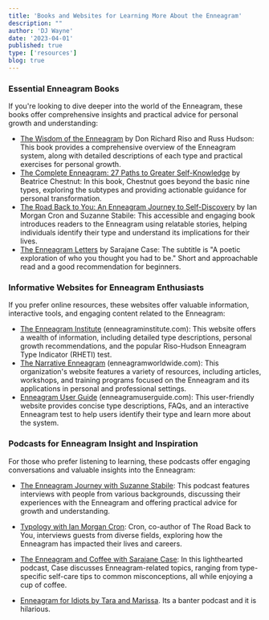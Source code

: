 ```yaml
---
title: 'Books and Websites for Learning More About the Enneagram'
description: ""
author: 'DJ Wayne'
date: '2023-04-01'
published: true
type: ['resources']
blog: true
---
```



### Essential Enneagram Books

If you're looking to dive deeper into the world of the Enneagram, these books offer comprehensive insights and practical advice for personal growth and understanding:

- <a target="_blank" href="https://www.amazon.com/Wisdom-Enneagram-Psychological-Spiritual-Personality/dp/0553378201/?&_encoding=UTF8&tag=9takes-20&linkCode=ur2&linkId=e40539355ef90aa5a71fd70668ce08cb&camp=1789&creative=9325">The Wisdom of the Enneagram</a> by Don Richard Riso and Russ Hudson: This book provides a comprehensive overview of the Enneagram system, along with detailed descriptions of each type and practical exercises for personal growth.
- <a target="_blank" href="https://www.amazon.com/Complete-Enneagram-Paths-Greater-Self-Knowledge/dp/1938314549?&_encoding=UTF8&tag=9takes-20&linkCode=ur2&linkId=14b89b56ec26970537a8c971cb5f322a&camp=1789&creative=9325">The Complete Enneagram: 27 Paths to Greater Self-Knowledge</a> by Beatrice Chestnut: In this book, Chestnut goes beyond the basic nine types, exploring the subtypes and providing actionable guidance for personal transformation.
- <a target="_blank" href="https://www.amazon.com/dp/0830846190/?&_encoding=UTF8&tag=9takes-20&linkCode=ur2&linkId=f9c58f90c06226f75c4a94ba62072418&camp=1789&creative=9325">The Road Back to You: An Enneagram Journey to Self-Discovery</a> by Ian Morgan Cron and Suzanne Stabile: This accessible and engaging book introduces readers to the Enneagram using relatable stories, helping individuals identify their type and understand its implications for their lives.
- <a target="_blank" href="https://www.amazon.com/Enneagram-Letters-Poetic-Exploration-Thought/dp/1524875694?&_encoding=UTF8&tag=9takes-20&linkCode=ur2&linkId=467feaa38007324c5a5ef5a24abd20b9&camp=1789&creative=9325">The Enneagram Letters</a> by Sarajane Case: The subtitle is "A poetic exploration of who you thought you had to be." Short and approachable read and a good recommendation for beginners.

### Informative Websites for Enneagram Enthusiasts

If you prefer online resources, these websites offer valuable information, interactive tools, and engaging content related to the Enneagram:

- <a target="_blank" href="https://www.enneagraminstitute.com/">The Enneagram Institute</a> (enneagraminstitute.com): This website offers a wealth of information, including detailed type descriptions, personal growth recommendations, and the popular Riso-Hudson Enneagram Type Indicator (RHETI) test.
- <a target="_blank" href="https://www.narrativeenneagram.org/">The Narrative Enneagram</a> (enneagramworldwide.com): This organization's website features a variety of resources, including articles, workshops, and training programs focused on the Enneagram and its applications in personal and professional settings.
- <a target="_blank" href="https://enneagramuserguide.com/">Enneagram User Guide</a> (enneagramuserguide.com): This user-friendly website provides concise type descriptions, FAQs, and an interactive Enneagram test to help users identify their type and learn more about the system.

### Podcasts for Enneagram Insight and Inspiration

For those who prefer listening to learning, these podcasts offer engaging conversations and valuable insights into the Enneagram:

- <a target="_blank" href="https://podcasts.apple.com/us/podcast/the-enneagram-journey/id1292950516">The Enneagram Journey with Suzanne Stabile</a>: This podcast features interviews with people from various backgrounds, discussing their experiences with the Enneagram and offering practical advice for growth and understanding.
- <a target="_blank" href="https://podcasts.apple.com/us/podcast/typology/id1254061093">Typology with Ian Morgan Cron</a>: Cron, co-author of The Road Back to You, interviews guests from diverse fields, exploring how the Enneagram has impacted their lives and careers.
- <a target="_blank" href="https://podcasts.apple.com/us/podcast/enneagram-coffee/id1447982978">The Enneagram and Coffee with Sarajane Case</a>: In this lighthearted podcast, Case discusses Enneagram-related topics, ranging from type-specific self-care tips to common misconceptions, all while enjoying a cup of coffee.
- <a target="_blank" href="https://podcasts.apple.com/ca/podcast/enneagram-for-idiots/id1338051017">Enneagram for Idiots by Tara and Marissa</a>. Its a banter podcast and it is hilarious.

   <div>
   <script type="application/ld+json">

{
  "@type": "http://schema.org/BlogPosting",
  "http://schema.org/about": {
    "@type": "http://schema.org/Thing",
    "http://schema.org/name": "Enneagram"
  },
  "http://schema.org/articleSection": "Psychology",
  "http://schema.org/author": {
    "@type": "http://schema.org/Person",
    "http://schema.org/name": "DJ Wayne"
  },
  "http://schema.org/dateModified": {
    "@type": "http://schema.org/Date",
    "@value": "2023-04-01"
  },
  "http://schema.org/datePublished": {
    "@type": "http://schema.org/Date",
    "@value": "2023-04-01"
  },
  "http://schema.org/description": "Learn about the Enneagram, a personality typing system that describes nine distinct types of individuals and how its concepts can be traced back to the work of Sigmund Freud and Plato.",
  "http://schema.org/headline": "Books and Websites for Learning More About the Enneagram",
  "http://schema.org/mainEntityOfPage": {
    "@id": "https://9takes.com/blog/enneagram/books-websites-podcasts",
    "@type": "http://schema.org/WebPage"
  },
  "http://schema.org/mentions": [
    {
      "@type": "http://schema.org/Book",
      "http://schema.org/author": [
        {
          "@type": "http://schema.org/Person",
          "http://schema.org/name": "Don Richard Riso",
          "http://schema.org/sameAs": [
            {
              "@id": "https://en.wikipedia.org/wiki/Don_Richard_Riso"
            },
            {
              "@id": "https://www.amazon.com/stores/Don-Richard-Riso/author/B001H6SD5U?ref=ap_rdr&store_ref=ap_rdr&isDramIntegrated=true&shoppingPortalEnabled=true"
            }
          ]
        },
        {
          "@type": "http://schema.org/Person",
          "http://schema.org/name": "Russ Hudson",
          "http://schema.org/sameAs": [
            {
              "@id": "https://www.instagram.com/hudson_russ/?hl=enn"
            },
            {
              "@id": "https://twitter.com/russ_hudson54?lang=en"
            },
            {
              "@id": "https://www.linkedin.com/in/russ-hudson-2a4596109/"
            },
            {
              "@id": "https://www.amazon.com/stores/Russ-Hudson/author/B001H6OLXI?ref=ap_rdr&store_ref=ap_rdr&isDramIntegrated=true&shoppingPortalEnabled=true"
            }
          ],
          "http://schema.org/url": {
            "@id": "https://russhudson.com/"
          }
        }
      ],
      "http://schema.org/name": "The Wisdom of the Enneagram"
    },
    {
      "@type": "http://schema.org/Book",
      "http://schema.org/author": {
        "@type": "http://schema.org/Person",
        "http://schema.org/name": "Beatrice Chestnut",
        "http://schema.org/sameAs": [
          {
            "@id": "https://twitter.com/beatricemc2?lang=en"
          },
          {
            "@id": "https://twitter.com/dr_beachestnut"
          },
          {
            "@id": "https://www.instagram.com/beatrice.chestnut/?hl=en"
          },
          {
            "@id": "https://www.amazon.com/Books-Beatrice-Chestnut/s?rh=n%3A283155%2Cp_27%3ABeatrice+Chestnut"
          }
        ],
        "http://schema.org/url": {
          "@id": "https://www.beatricechestnut.com/"
        }
      },
      "http://schema.org/name": "The Complete Enneagram: 27 Paths to Greater Self-Knowledge"
    },
    {
      "@type": "http://schema.org/Book",
      "http://schema.org/author": {
        "@type": "http://schema.org/Person",
        "http://schema.org/name": "Sarajane Case",
        "http://schema.org/sameAs": [
          {
            "@id": "https://www.instagram.com/sarajanecase/?hl=en"
          },
          {
            "@id": "https://twitter.com/sarajanecase?lang=en"
          },
          {
            "@id": "https://www.youtube.com/sarajanecase"
          }
        ],
        "http://schema.org/url": {
          "@id": "https://sarajane-case-llc-1.showit.site/"
        }
      },
      "http://schema.org/name": "The Enneagram Letters"
    },
    {
      "@type": "http://schema.org/Book",
      "http://schema.org/author": [
        {
          "@type": "http://schema.org/Person",
          "http://schema.org/jobTitle": "Author",
          "http://schema.org/name": "Ian Morgan Cron",
          "http://schema.org/sameAs": [
            {
              "@id": "https://twitter.com/ianmorgancron/"
            },
            {
              "@id": "https://www.instagram.com/ianmorgancron/?hl=en"
            },
            {
              "@id": "https://www.amazon.com/stores/Ian-Morgan-Cron/author/B001K8737O"
            }
          ],
          "http://schema.org/url": {
            "@id": "https://www.ianmorgancron.com/"
          }
        },
        {
          "@type": "http://schema.org/Person",
          "http://schema.org/jobTitle": "Author",
          "http://schema.org/name": "Suzanne Stabile",
          "http://schema.org/sameAs": [
            {
              "@id": "https://www.instagram.com/suzannestabile/"
            },
            {
              "@id": "https://twitter.com/SuzanneStabile"
            }
          ],
          "http://schema.org/url": {
            "@id": "https://suzannestabile.com/"
          }
        }
      ],
      "http://schema.org/name": "The Road Back to You: An Enneagram Journey to Self-Discovery"
    },
    {
      "@type": "http://schema.org/PodcastEpisode",
      "http://schema.org/host": {
        "@type": "http://schema.org/Person",
        "http://schema.org/name": "Suzanne Stabile",
        "http://schema.org/sameAs": [
          {
            "@id": "https://www.instagram.com/suzannestabile/"
          },
          {
            "@id": "https://twitter.com/SuzanneStabile"
          }
        ],
        "http://schema.org/url": {
          "@id": "https://suzannestabile.com/"
        }
      },
      "http://schema.org/name": "The Enneagram Journey"
    },
    {
      "@type": "http://schema.org/PodcastEpisode",
      "http://schema.org/host": {
        "@type": "http://schema.org/Person",
        "http://schema.org/name": "Ian Morgan Cron",
        "http://schema.org/sameAs": [
          {
            "@id": "https://twitter.com/ianmorgancron/"
          },
          {
            "@id": "https://www.instagram.com/ianmorgancron/?hl=en"
          },
          {
            "@id": "https://www.amazon.com/stores/Ian-Morgan-Cron/author/B001K8737O"
          }
        ],
        "http://schema.org/url": {
          "@id": "https://www.ianmorgancron.com/"
        }
      },
      "http://schema.org/name": "Typology"
    },
    {
      "@type": "http://schema.org/PodcastEpisode",
      "http://schema.org/host": {
        "@type": "http://schema.org/Person",
        "http://schema.org/name": "Sarajane Case",
        "http://schema.org/sameAs": [
          {
            "@id": "https://www.instagram.com/sarajanecase/?hl=en"
          },
          {
            "@id": "https://twitter.com/sarajanecase?lang=en"
          },
          {
            "@id": "https://www.youtube.com/sarajanecase"
          }
        ],
        "http://schema.org/url": {
          "@id": "https://sarajane-case-llc-1.showit.site/"
        }
      },
      "http://schema.org/name": "The Enneagram and Coffee"
    },
    {
      "@type": "http://schema.org/PodcastEpisode",
      "http://schema.org/about": {
        "@type": "http://schema.org/Thing",
        "http://schema.org/name": "Enneagram"
      },
      "http://schema.org/host": {
        "@type": "http://schema.org/Person",
        "http://schema.org/name": "Marissa Di Poce",
        "http://schema.org/sameAs": [
          {
            "@id": "https://twitter.com/mangomaris"
          },
          {
            "@type": "http://schema.org/Person",
            "http://schema.org/name": "Tara"
          }
        ]
      },
      "http://schema.org/name": "Enneagram for Idiots",
      "http://schema.org/sameAs": {
        "@id": "https://twitter.com/enneaforidiots"
      },
      "http://schema.org/url": {
        "@id": "https://www.enneagramforidiots.com/"
      }
    }
  ],
  "http://schema.org/publisher": {
    "@type": "http://schema.org/Organization",
    "http://schema.org/name": "9takes"
  }
}
</script>
</div>
